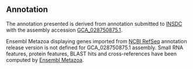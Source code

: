 **Annotation**
----------

The annotation presented is derived from annotation submitted to
[INSDC](http://www.insdc.org) with the assembly accession [GCA\_028750875.1](http://www.ebi.ac.uk/ena/data/view/GCA_028750875.1).

Ensembl Metazoa displaying genes imported from [NCBI RefSeq](https://ftp.ncbi.nlm.nih.gov/genomes/all/GCF/028/750/875/GCF_028750875.1_UCM_ALF_1.0) annotation release version is not defined for GCA_028750875.1 assembly.
Small RNA features, protein features, BLAST hits and cross-references have been
computed by [Ensembl Metazoa](https://metazoa.ensembl.org/info/genome/annotation/index.html).
